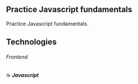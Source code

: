 ## Practice Javascript fundamentals

Practice Javascript fundamentals.

## Technologies

###### Frontend

:coffee: **_Javascript_**
